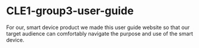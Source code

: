 # CLE1-group3-user-guide
For our, smart device product we made this user guide website so that our target audience can comfortably navigate the purpose and use of the smart device.
